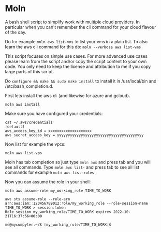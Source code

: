 # Moln

A bash shell script to simplify work with multiple cloud providers. In
particular when you can't remember the cli command for your cloud
flavour of the day.

Do for example `moln aws list-vms` to list your vms in a plain list.
To also learn the aws cli command for this do: `moln --verbose aws list-vms`

This script focuses on simple use cases. For more advanced use cases
please learn from the script and/or copy the script content to your
own code.  You only need to keep the license and attribution to me if
you copy large parts of this script.

Do `configure && make && sudo make install` to install it in
/usr/local/bin and /etc/bash_completion.d.

First lets install the aws cli (and likewise for azure and gcloud).
```
moln aws install
```

Make sure you have configured your credentials:
```
cat ~/.aws/credentials
[default]
aws_access_key_id = xxxxxxxxxxxxxxxxxxxx
aws_secret_access_key = yyyyyyyyyyyyyyyyyyyyyyyyyyyyyyyyyyyyyyyy
```

Now list for example the vpcs:
```
moln aws list-vps
```

Moln has tab completion so just type `moln aws` and press tab and
you will see all commands. Type `moln aws list-` and press tab to see
all list commands for example `moln aws list-roles`

Now you can assume the role in your shell:
```shell
moln aws assume-role my_working_role TIME_TO_WORK

aws sts assume-role --role-arn arn:aws:iam::123456789012:role/my_working_role --role-session-name TIME_TO_WORK > session.token
Role session my_working_role/TIME_TO_WORK expires 2022-10-21T16:37:56+00:00

me@mycompyter:~/$ [my_working_role/TIME_TO_WORK]$
```